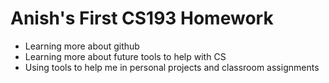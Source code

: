 # Anish's First CS193 Homework

- Learning more about github
- Learning more about future tools to help with CS
- Using tools to help me in personal projects and classroom assignments
